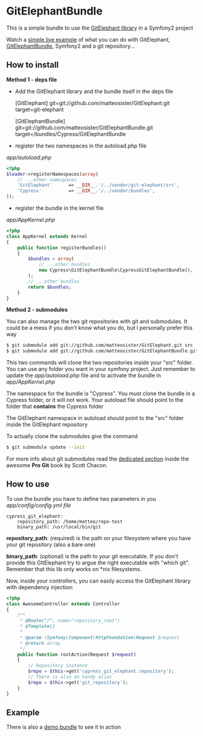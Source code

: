 # GitElephantBundle #

This is a simple bundle to use the [GitElephant library](https://github.com/matteosister/GitElephant) in a Symfony2 project

Watch a [simple live example](http://gitelephant.cypresslab.net.158.69-195-222.groveurl.com/) of what you can do with GitElephant, [GitElephantBundle](https://github.com/matteosister/GitElephantBundle), Symfony2 and a git repository...

How to install
--------------

**Method 1 - deps file**

- Add the GitElephant library and the bundle itself in the deps file


    [GitElephant]
        git=git://github.com/matteosister/GitElephant.git
        target=git-elephant

    [GitElephantBundle]
        git=git://github.com/matteosister/GitElephantBundle.git
        target=/bundles/Cypress/GitElephantBundle

- register the two namespaces in the autoload.php file

*app/autoload.php*

``` php
<?php
$loader->registerNamespaces(array(
    // ...other namespaces
    'GitElephant'      => __DIR__.'/../vendor/git-elephant/src',
    'Cypress'          => __DIR__.'/../vendor/bundles',
));
```

- register the bundle in the kernel file

*app/AppKernel.php*

``` php
<?php
class AppKernel extends Kernel
{
    public function registerBundles()
    {
        $bundles = array(
            // ...other bundles
            new Cypress\GitElephantBundle\CypressGitElephantBundle(),
        );
        // ...other bundles
        return $bundles;
    }
}
```

**Method 2 - submodules**

You can also manage the two git repositories with git and submodules. It could be a mess if you don't know what you do, but I personally prefer this way

``` bash
$ git submodule add git://github.com/matteosister/GitElephant.git src
$ git submodule add git://github.com/matteosister/GitElephantBundle.git src
```

This two commands will clone the two repositories inside your "src" folder. You can use any folder you want in your symfony project. Just remember to update the *app/autoload.php* file and to activate the bundle in *app/AppKernel.php*

The namespace for the bundle is "Cypress". You must clone the bundle in a Cypress folder, or it will not work. Your autoload file should point to the folder that **contains** the Cypress folder

The GitElephant namespace in autoload should point to the "src" folder inside the GitElephant repository

To actually clone the submodules give the command

``` bash
$ git submodule update --init
```

For more info about git submodules read the [dedicated section](http://progit.org/book/ch6-6.html) inside the awesome **Pro Git** book by Scott Chacon.

How to use
----------

To use the bundle you have to define two parameters in you *app/config/config.yml file*

    cypress_git_elephant:
        repository_path: /home/matteo/repo-test
        binary_path: /usr/local/bin/git

**repository_path**: (required) is the path on your filesystem where you have your git repository (also a bare one)

**binary_path**: (optional) is the path to your git executable. If you don't provide this GItElephant try to argue the right executable with "which git". Remember that this lib only works on *nix filesystems.

Now, inside your controllers, you can easily access the GitElephant library with dependency injection:

``` php
<?php
class AwesomeController extends Controller
{
    /**
     * @Route("/", name="repository_root")
     * @Template()
     *
     * @param \Symfony\Component\HttpFoundation\Request $request
     * @return array
     */
    public function rootAction(Request $request)
    {
        // Repository instance
        $repo = $this->get('cypress_git_elephant.repository');
        // There is also an handy alias
        $repo = $this->get('git_repository');
    }
}
```

Example
-------

There is also a [demo bundle](https://github.com/matteosister/GitElephantDemoBundle) to see it in action